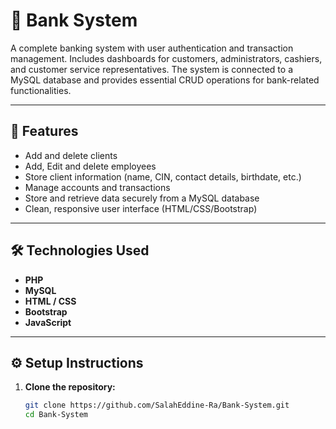 # 🏦 Bank System

A complete banking system with user authentication and transaction management. Includes dashboards for customers, administrators, cashiers, and customer service representatives. The system is connected to a MySQL database and provides essential CRUD operations for bank-related functionalities.

---

## 📌 Features

- Add and delete clients
- Add, Edit and delete employees
- Store client information (name, CIN, contact details, birthdate, etc.)
- Manage accounts and transactions
- Store and retrieve data securely from a MySQL database
- Clean, responsive user interface (HTML/CSS/Bootstrap)

---

## 🛠️ Technologies Used

- **PHP**
- **MySQL**
- **HTML / CSS**
- **Bootstrap**
- **JavaScript**

---

## ⚙️ Setup Instructions

1. **Clone the repository:**
   ```bash
   git clone https://github.com/SalahEddine-Ra/Bank-System.git
   cd Bank-System
